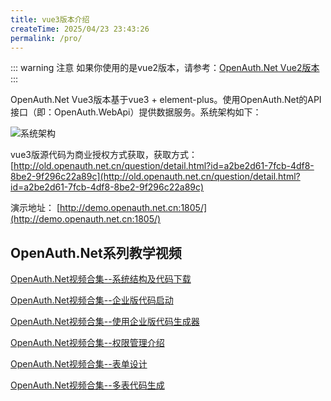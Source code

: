 ```yaml
---
title: vue3版本介绍
createTime: 2025/04/23 23:43:26
permalink: /pro/
---
```

::: warning 注意
如果你使用的是vue2版本，请参考：[OpenAuth.Net Vue2版本](/vue2/)
:::

OpenAuth.Net Vue3版本基于vue3 + element-plus。使用OpenAuth.Net的API接口（即：OpenAuth.WebApi）提供数据服务。系统架构如下：

![系统架构](http://img.openauth.net.cn/系统架构.png)

vue3版源代码为商业授权方式获取，获取方式：[http://old.openauth.net.cn/question/detail.html?id=a2be2d61-7fcb-4df8-8be2-9f296c22a89c](http://old.openauth.net.cn/question/detail.html?id=a2be2d61-7fcb-4df8-8be2-9f296c22a89c)

演示地址： [http://demo.openauth.net.cn:1805/](http://demo.openauth.net.cn:1805/)

## OpenAuth.Net系列教学视频

[OpenAuth.Net视频合集--系统结构及代码下载](https://www.bilibili.com/video/BV1Z1421q7xU/)

[OpenAuth.Net视频合集--企业版代码启动](https://www.bilibili.com/video/BV1KSuQebEek/)

[OpenAuth.Net视频合集--使用企业版代码生成器](https://www.bilibili.com/video/BV1JCuyeaEFp/)

[OpenAuth.Net视频合集--权限管理介绍](https://www.bilibili.com/video/BV1M9KeejENf/)

[OpenAuth.Net视频合集--表单设计](https://www.bilibili.com/video/BV1dagEeFEVA/)

[OpenAuth.Net视频合集--多表代码生成](https://www.bilibili.com/video/BV1r4J3zAEsx/)







